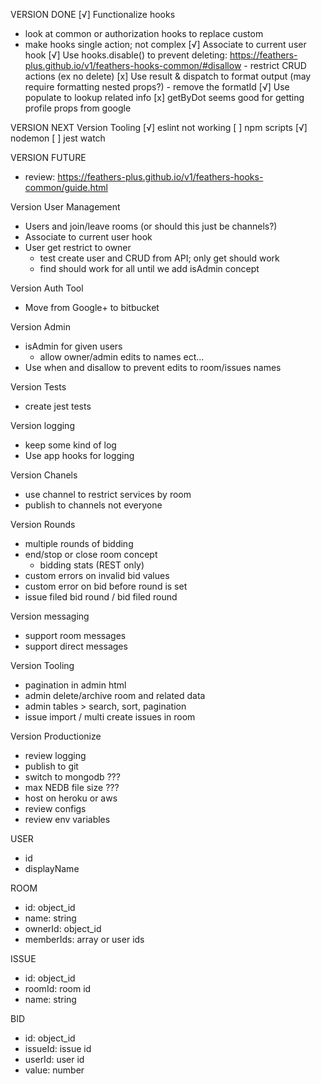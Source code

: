 VERSION DONE
 [√] Functionalize hooks
   - look at common or authorization hooks to replace custom
   - make hooks single action; not complex
 [√] Associate to current user hook
 [√] Use hooks.disable() to prevent deleting: https://feathers-plus.github.io/v1/feathers-hooks-common/#disallow
    - restrict CRUD actions (ex no delete)
 [x] Use result & dispatch to format output (may require formatting nested props?)
    - remove the formatId
 [√] Use populate to lookup related info
 [x] getByDot seems good for getting profile props from google


VERSION NEXT
 Version Tooling
  [√] eslint not working
  [ ] npm scripts
    [√] nodemon
    [ ] jest watch

VERSION FUTURE
 - review: https://feathers-plus.github.io/v1/feathers-hooks-common/guide.html

 Version User Management
  - Users and join/leave rooms (or should this just be channels?)
  - Associate to current user hook
  - User get restrict to owner
    - test create user and CRUD from API; only get should work
    - find should work for all until we add isAdmin concept

 Version Auth Tool
 - Move from Google+ to bitbucket

 Version Admin
 - isAdmin for given users
    - allow owner/admin edits to names ect...
 - Use when and disallow to prevent edits to room/issues names

 Version Tests
  - create jest tests

 Version logging
  - keep some kind of log
  - Use app hooks for logging

 Version Chanels
  - use channel to restrict services by room
  - publish to channels not everyone

 Version Rounds
 - multiple rounds of bidding
 - end/stop or close room concept
    - bidding stats (REST only)
  - custom errors on invalid bid values
  - custom error on bid before round is set
  - issue filed bid round / bid filed round

 Version messaging
  - support room messages
  - support direct messages

 Version Tooling
  - pagination in admin html
  - admin delete/archive room and related data
  - admin tables > search, sort, pagination
  - issue import / multi create issues in room

 Version Productionize
  - review logging
  - publish to git
  - switch to mongodb ???
  - max NEDB file size ???
  - host on heroku or aws
  - review configs
  - review env variables





USER
 * id
 * displayName

ROOM
 * id: object_id
 * name: string
 * ownerId: object_id
 * memberIds: array or user ids

ISSUE
 * id: object_id
 * roomId: room id
 * name: string

BID
 * id: object_id
 * issueId: issue id
 * userId: user id
 * value: number
